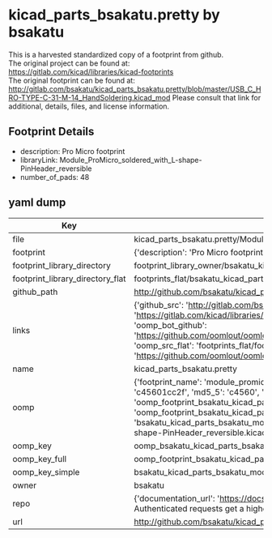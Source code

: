# kicad_parts_bsakatu.pretty by bsakatu  
This is a harvested standardized copy of a footprint from github.  
The original project can be found at:  
https://gitlab.com/kicad/libraries/kicad-footprints  
The original footprint can be found at:
http://gitlab.com/bsakatu/kicad_parts_bsakatu.pretty/blob/master/USB_C_HRO-TYPE-C-31-M-14_HandSoldering.kicad_mod
Please consult that link for additional, details, files, and license information.  
## Footprint Details
* description: Pro Micro footprint  
* libraryLink: Module_ProMicro_soldered_with_L-shape-PinHeader_reversible  
* number_of_pads: 48  
## yaml dump  
| Key | Value |  
| --- | --- |  
| file | kicad_parts_bsakatu.pretty/Module_ProMicro_soldered_with_L-shape-PinHeader_reversible.kicad_mod |  
| footprint | {'description': 'Pro Micro footprint', 'libraryLink': 'Module_ProMicro_soldered_with_L-shape-PinHeader_reversible', 'number_of_pads': 48} |  
| footprint_library_directory | footprint_library_owner/bsakatu_kicad_parts_bsakatu.pretty |  
| footprint_library_directory_flat | footprints_flat/bsakatu_kicad_parts_bsakatu_module_promicro_soldered_with_l_shape_pinheader_reversible/working |  
| github_path | http://github.com/bsakatu/kicad_parts_bsakatu.pretty/blob/master/Module_ProMicro_soldered_with_L-shape-PinHeader_reversible.kicad_mod |  
| links | {'github_src': 'http://gitlab.com/bsakatu/kicad_parts_bsakatu.pretty/blob/master/USB_C_HRO-TYPE-C-31-M-14_HandSoldering.kicad_mod', 'github_src_repo': 'https://gitlab.com/kicad/libraries/kicad-footprints', 'oomp_bot': 'footprints/bsakatu_kicad_parts_bsakatu_module_promicro_soldered_with_l_shape_pinheader_reversible/working', 'oomp_bot_github': 'https://github.com/oomlout/oomlout_oomp_footprint_bot/tree/main/footprints/bsakatu_kicad_parts_bsakatu_module_promicro_soldered_with_l_shape_pinheader_reversible/working', 'oomp_src_flat': 'footprints_flat/footprints_flat/bsakatu_kicad_parts_bsakatu_module_promicro_soldered_with_l_shape_pinheader_reversible/working', 'oomp_src_flat_github': 'https://github.com/oomlout/oomlout_oomp_footprint_src/tree/main/footprints_flat/bsakatu_kicad_parts_bsakatu_module_promicro_soldered_with_l_shape_pinheader_reversible/working'} |  
| name | kicad_parts_bsakatu.pretty |  
| oomp | {'footprint_name': 'module_promicro_soldered_with_l_shape_pinheader_reversible', 'library_name': 'kicad_parts_bsakatu', 'md5': 'c45601cc2f9b76575b6b2b5004f6da92', 'md5_10': 'c45601cc2f', 'md5_5': 'c4560', 'md5_6': 'c45601', 'oomp_key': 'oomp_bsakatu_kicad_parts_bsakatu_module_promicro_soldered_with_l_shape_pinheader_reversible', 'oomp_key_extra': 'oomp_footprint_bsakatu_kicad_parts_bsakatu_module_promicro_soldered_with_l_shape_pinheader_reversible', 'oomp_key_full': 'oomp_footprint_bsakatu_kicad_parts_bsakatu_module_promicro_soldered_with_l_shape_pinheader_reversible_c45601', 'oomp_key_simple': 'bsakatu_kicad_parts_bsakatu_module_promicro_soldered_with_l_shape_pinheader_reversible', 'original_filename': 'kicad_parts_bsakatu.pretty/Module_ProMicro_soldered_with_L-shape-PinHeader_reversible.kicad_mod', 'owner_name': 'bsakatu'} |  
| oomp_key | oomp_bsakatu_kicad_parts_bsakatu_module_promicro_soldered_with_l_shape_pinheader_reversible |  
| oomp_key_full | oomp_footprint_bsakatu_kicad_parts_bsakatu_module_promicro_soldered_with_l_shape_pinheader_reversible |  
| oomp_key_simple | bsakatu_kicad_parts_bsakatu_module_promicro_soldered_with_l_shape_pinheader_reversible |  
| owner | bsakatu |  
| repo | {'documentation_url': 'https://docs.github.com/rest/overview/resources-in-the-rest-api#rate-limiting', 'message': "API rate limit exceeded for 84.66.173.59. (But here's the good news: Authenticated requests get a higher rate limit. Check out the documentation for more details.)"} |  
| url | http://github.com/bsakatu/kicad_parts_bsakatu.pretty |  

